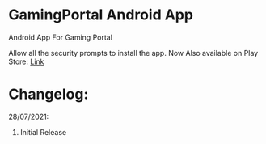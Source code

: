 # GamingPortal Android App
Android App For Gaming Portal

Allow all the security prompts to install the app.
Now Also available on Play Store: [Link](https://play.google.com/store/apps/details?id=xyz.appmaker.yeytxh)

# Changelog: 

28/07/2021: 
1. Initial Release




